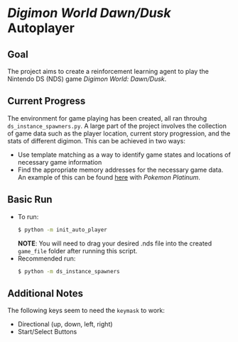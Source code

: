 # _Digimon World Dawn/Dusk_ Autoplayer

Goal
------------
The project aims to create a reinforcement learning agent to play the Nintendo DS (NDS) game _Digimon World: Dawn/Dusk_.

Current Progress
------------
The environment for game playing has been created, all ran throuhg `ds_instance_spawners.py`. A large part of the project involves the collection of game data such as the player location, current story progression, and the stats of different digimon. This can be achieved in two ways:
* Use template matching as a way to identify game states and locations of necessary game information
* Find the appropriate memory addresses for the necessary game data. An example of this can be found [here](https://projectpokemon.org/home/forums/topic/55238-structure-of-pok%C3%A9mon-in-ram-from-generation-4-games/) with _Pokemon Platinum_.

Basic Run
------------
* To run:
  ```bash
  $ python -m init_auto_player
  ```
  **NOTE**: You will need to drag your desired .nds file into the created `game_file` folder after running this script.
* Recommended run:
  ```bash
  $ python -m ds_instance_spawners
  ```


Additional Notes
------------
The following keys seem to need the `keymask` to work:
* Directional (up, down, left, right)
* Start/Select Buttons

